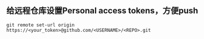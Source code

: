 ## 给远程仓库设置Personal access tokens，方便push
```
git remote set-url origin https://<your_token>@github.com/<USERNAME>/<REPO>.git
```
